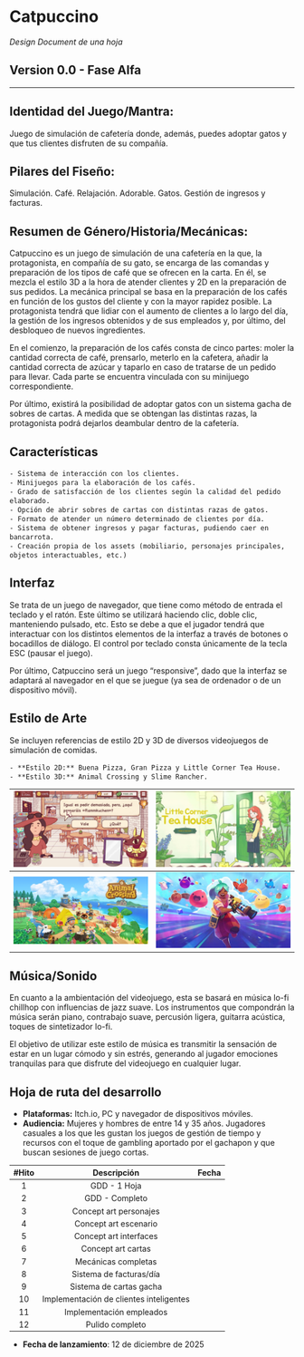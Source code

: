 # Catpuccino

*Design Document de una hoja*


## Version 0.0 - Fase Alfa
---

## Identidad del Juego/Mantra:
Juego de simulación de cafetería donde, además, puedes adoptar gatos y que tus clientes disfruten de su compañía.


## Pilares del Fiseño:
Simulación. Café. Relajación. Adorable. Gatos. Gestión de ingresos y facturas.  


## Resumen de Género/Historia/Mecánicas:
Catpuccino es un juego de simulación de una cafetería en la que, la protagonista, en compañía de su gato, se encarga de las comandas y preparación de los tipos de café que se ofrecen en la carta. En él, se mezcla el estilo 3D a la hora de atender clientes y 2D en la preparación de sus pedidos. La mecánica principal se basa en la preparación de los cafés en función de los gustos del cliente y con la mayor rapidez posible. La protagonista tendrá que lidiar con el aumento de clientes a lo largo del día, la gestión de los ingresos obtenidos y de sus empleados y, por último, del desbloqueo de nuevos ingredientes.

En el comienzo, la preparación de los cafés consta de cinco partes: moler la cantidad correcta de café, prensarlo, meterlo en la cafetera, añadir la cantidad correcta de azúcar y taparlo en caso de tratarse de un pedido para llevar. Cada parte se encuentra vinculada con su minijuego correspondiente.

Por último, existirá la posibilidad de adoptar gatos con un sistema gacha de sobres de cartas. A medida que se obtengan las distintas razas, la protagonista podrá dejarlos deambular dentro de la cafetería.


## Características
    - Sistema de interacción con los clientes.
    - Minijuegos para la elaboración de los cafés.
    - Grado de satisfacción de los clientes según la calidad del pedido elaborado.
    - Opción de abrir sobres de cartas con distintas razas de gatos.
    - Formato de atender un número determinado de clientes por día.
    - Sistema de obtener ingresos y pagar facturas, pudiendo caer en bancarrota.
    - Creación propia de los assets (mobiliario, personajes principales, objetos interactuables, etc.)


## Interfaz
Se trata de un juego de navegador, que tiene como método de entrada el teclado y el ratón. Este último se utilizará haciendo clic, doble clic, manteniendo pulsado, etc. Esto se debe a que el jugador tendrá que interactuar con los distintos elementos de la interfaz a través de botones o bocadillos de diálogo. El control por teclado consta únicamente de la tecla ESC (pausar el juego).

Por último, Catpuccino será un juego “responsive”, dado que la interfaz se adaptará al navegador en el que se juegue (ya sea de ordenador o de un dispositivo móvil).


## Estilo de Arte
Se incluyen referencias de estilo 2D y 3D de diversos videojuegos de simulación de comidas.

    - **Estilo 2D:** Buena Pizza, Gran Pizza y Little Corner Tea House.
    - **Estilo 3D:** Animal Crossing y Slime Rancher.


| ![Buena Pizza, Gran Pizza](https://github.com/MangoStudioSA/Catpuccino/blob/6fd13b888c0d7e09d381f4ada87c7a1560359df1/PhotosGDD/BuenaPizza.jpg) | ![Little Corner Tea House](https://github.com/MangoStudioSA/Catpuccino/blob/6fd13b888c0d7e09d381f4ada87c7a1560359df1/PhotosGDD/LittleCornerTeaHouse.jpg) |
|-------------------------------|-------------------------------|
| ![Animal Crossing](https://github.com/MangoStudioSA/Catpuccino/blob/6fd13b888c0d7e09d381f4ada87c7a1560359df1/PhotosGDD/AnimalCrossing.jpg) | ![Slime Rancher](https://github.com/MangoStudioSA/Catpuccino/blob/6fd13b888c0d7e09d381f4ada87c7a1560359df1/PhotosGDD/SlimeRancher.jpeg) |


## Música/Sonido
En cuanto a la ambientación del videojuego, esta se basará en música lo-fi chillhop con influencias de jazz suave. Los instrumentos que compondrán la música serán piano, contrabajo suave, percusión ligera, guitarra acústica, toques de sintetizador lo-fi. 

El objetivo de utilizar este estilo de música es transmitir la sensación de estar en un lugar cómodo y sin estrés, generando al jugador emociones tranquilas para que disfrute del videojuego en cualquier lugar.


## Hoja de ruta del desarrollo

- **Plataformas:** Itch.io, PC y navegador de dispositivos móviles.
- **Audiencia:** Mujeres y hombres de entre 14 y 35 años. Jugadores casuales a los que les gustan los juegos de gestión de tiempo y recursos con el toque de gambling aportado por el gachapon y que buscan sesiones de juego cortas. 


| #Hito         | Descripción                                  | Fecha                             | 
|:-------------:|:--------------------------------------------:|:---------------------------------:|
| 1             | GDD - 1 Hoja                                 |                                   |
| 2             | GDD - Completo                               |                                   |
| 3             | Concept art personajes                       |                                   |
| 4             | Concept art escenario                        |                                   |
| 5             | Concept art interfaces                       |                                   |
| 6             | Concept art cartas                           |                                   |
| 7             | Mecánicas completas                          |                                   |
| 8             | Sistema de facturas/día                      |                                   |
| 9             | Sistema de cartas gacha                      |                                   |
| 10            | Implementación de clientes inteligentes      |                                   |
| 11            | Implementación empleados                     |                                   |
| 12            | Pulido completo                              |                                   |

- **Fecha de lanzamiento**: 12 de diciembre de 2025
